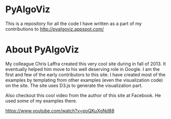 PyAlgoViz
=========

This is a repository for all the code I have written as a part of my contributions to http://pyalgoviz.appspot.com/ 

About PyAlgoViz
================

My colleague Chris Laffra created this very cool site during in fall of 2013. It eventually helped him move to his well deserving role in Google. I am the first and few of the early contributors to this site. I have created most of the examples by templating from other examples (even the visualization code) on the site. The site uses D3.js to generate the visualization part. 

Also checkout this cool video from the author of this site at Facebook. He used some of my examples there.

https://www.youtube.com/watch?v=poQKuXgNd88
